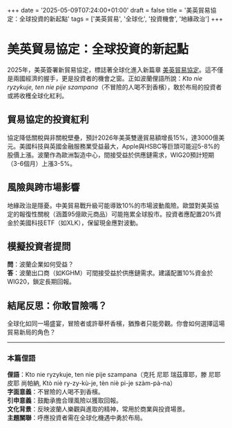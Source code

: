 +++
date = '2025-05-09T07:24:00+01:00'
draft = false
title = '美英貿易協定：全球投資的新起點'
tags = ['美英貿易', '全球化', '投資機會', '地緣政治']
+++

# 美英貿易協定：全球投資的新起點

2025年，美英簽署新貿易協定，標誌著全球化進入新篇章 [美英貿易協定](https://www.rp.pl/handel/art42249811-usa-i-wielka-brytania-maja-umowe-handlowa)。這不僅是兩國經濟的握手，更是投資者的機會之窗。正如波蘭俚語所說：*Kto nie ryzykuje, ten nie pije szampana*（不冒險的人喝不到香檳），敢於布局的投資者或將收穫全球化紅利。

## 貿易協定的投資紅利

協定降低關稅與非關稅壁壘，預計2026年美英雙邊貿易額增長15%，達3000億美元。美國科技與英國金融服務業受益最大，Apple與HSBC等巨頭可能迎5-8%的股價上漲。波蘭作為歐洲製造中心，間接受益於供應鏈需求，WIG20預計短期（3-6個月）上漲3-5%。

## 風險與跨市場影響

地緣政治是隱憂。中美貿易戰升級可能導致10%的市場波動風險。歐盟對美英協定的報復性關稅（涵蓋95億歐元商品）可能拖累全球股市。投資者應配置20%資金於美國科技ETF（如XLK），保留現金應對波動。

## 模擬投資者提問

**問**：波蘭企業如何受益？  
**答**：波蘭出口商（如KGHM）可間接受益於供應鏈需求。建議配置10%資金於WIG20，鎖定長期回報。

## 結尾反思：你敢冒險嗎？

全球化如同一場盛宴，冒險者或許舉杯香檳，猶豫者只能旁觀。你會如何選擇這場貿易新局的角色？

---

### 本篇俚語

**俚語**：Kto nie ryzykuje, ten nie pije szampana（克托 尼耶 瑞茲庫耶，滕 尼耶 皮耶 尚帕納, Ktò niè ry-zy-kù-je, tèn niè pi-je szàm-pà-na）  
**字面意義**：不冒險的人喝不到香檳。  
**引申意義**：鼓勵承擔合理風險以獲取回報。  
**文化背景**：反映波蘭人樂觀與進取的精神，常用於商業與投資場景。  
**主題關聯**：呼應投資者需在全球化機遇中勇於布局。